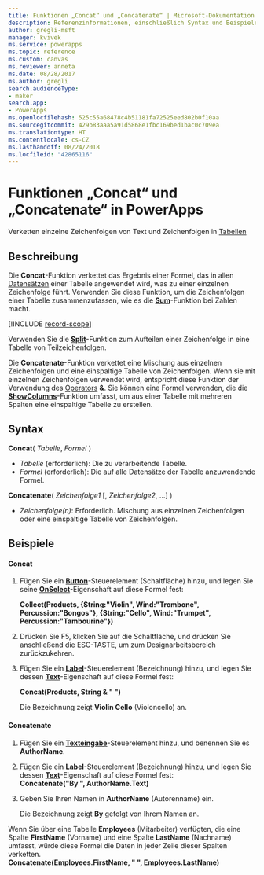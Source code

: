 ```yaml
---
title: Funktionen „Concat“ und „Concatenate“ | Microsoft-Dokumentation
description: Referenzinformationen, einschließlich Syntax und Beispielen, für die Funktionen „Concat“ und „Concatenate“ in PowerApps
author: gregli-msft
manager: kvivek
ms.service: powerapps
ms.topic: reference
ms.custom: canvas
ms.reviewer: anneta
ms.date: 08/28/2017
ms.author: gregli
search.audienceType:
- maker
search.app:
- PowerApps
ms.openlocfilehash: 525c55a68478c4b51181fa72525eed802b0f10aa
ms.sourcegitcommit: 429b83aaa5a91d5868e1fbc169bed1bac0c709ea
ms.translationtype: HT
ms.contentlocale: cs-CZ
ms.lasthandoff: 08/24/2018
ms.locfileid: "42865116"
---
```

# <a name="concat-and-concatenate-functions-in-powerapps"></a>Funktionen „Concat“ und „Concatenate“ in PowerApps
Verketten einzelne Zeichenfolgen von Text und Zeichenfolgen in [Tabellen](../working-with-tables.md)

## <a name="description"></a>Beschreibung
Die **Concat**-Funktion verkettet das Ergebnis einer Formel, das in allen [Datensätzen](../working-with-tables.md#records) einer Tabelle angewendet wird, was zu einer einzelnen Zeichenfolge führt. Verwenden Sie diese Funktion, um die Zeichenfolgen einer Tabelle zusammenzufassen, wie es die **[Sum](function-aggregates.md)**-Funktion bei Zahlen macht.

[!INCLUDE [record-scope](../../../includes/record-scope.md)]

Verwenden Sie die **[Split](function-split.md)**-Funktion zum Aufteilen einer Zeichenfolge in eine Tabelle von Teilzeichenfolgen.

Die **Concatenate**-Funktion verkettet eine Mischung aus einzelnen Zeichenfolgen und eine einspaltige Tabelle von Zeichenfolgen. Wenn sie mit einzelnen Zeichenfolgen verwendet wird, entspricht diese Funktion der Verwendung des [Operators](operators.md) **&**. Sie können eine Formel verwenden, die die **[ShowColumns](function-table-shaping.md)**-Funktion umfasst, um aus einer Tabelle mit mehreren Spalten eine einspaltige Tabelle zu erstellen.

## <a name="syntax"></a>Syntax
**Concat**( *Tabelle*, *Formel* )

* *Tabelle* (erforderlich):  Die zu verarbeitende Tabelle.
* *Formel* (erforderlich):  Die auf alle Datensätze der Tabelle anzuwendende Formel.

**Concatenate**( *Zeichenfolge1* [, *Zeichenfolge2*, ...] )

* *Zeichenfolge(n)*: Erforderlich.  Mischung aus einzelnen Zeichenfolgen oder eine einspaltige Tabelle von Zeichenfolgen.

## <a name="examples"></a>Beispiele
#### <a name="concat"></a>Concat
1. Fügen Sie ein **[Button](../controls/control-button.md)**-Steuerelement (Schaltfläche) hinzu, und legen Sie seine **[OnSelect](../controls/properties-core.md)**-Eigenschaft auf diese Formel fest:
   
    **Collect(Products, {String:"Violin", Wind:"Trombone", Percussion:"Bongos"}, {String:"Cello", Wind:"Trumpet", Percussion:"Tambourine"})**
2. Drücken Sie F5, klicken Sie auf die Schaltfläche, und drücken Sie anschließend die ESC-TASTE, um zum Designarbeitsbereich zurückzukehren.
3. Fügen Sie ein **[Label](../controls/control-text-box.md)**-Steuerelement (Bezeichnung) hinzu, und legen Sie dessen **[Text](../controls/properties-core.md)**-Eigenschaft auf diese Formel fest:
   
    **Concat(Products, String & " ")**
   
    Die Bezeichnung zeigt **Violin Cello** (Violoncello) an.

#### <a name="concatenate"></a>Concatenate
1. Fügen Sie ein **[Texteingabe](../controls/control-text-input.md)**-Steuerelement hinzu, und benennen Sie es **AuthorName**.
2. Fügen Sie ein **[Label](../controls/control-text-box.md)**-Steuerelement (Bezeichnung) hinzu, und legen Sie dessen **[Text](../controls/properties-core.md)**-Eigenschaft auf diese Formel fest:<br>
   **Concatenate("By ", AuthorName.Text)**
3. Geben Sie Ihren Namen in **AuthorName** (Autorenname) ein.
   
    Die Bezeichnung zeigt **By** gefolgt von Ihrem Namen an.

Wenn Sie über eine Tabelle **Employees** (Mitarbeiter) verfügten, die eine Spalte **FirstName** (Vorname) und eine Spalte **LastName** (Nachname) umfasst, würde diese Formel die Daten in jeder Zeile dieser Spalten verketten.
<br>**Concatenate(Employees.FirstName, " ", Employees.LastName)**

